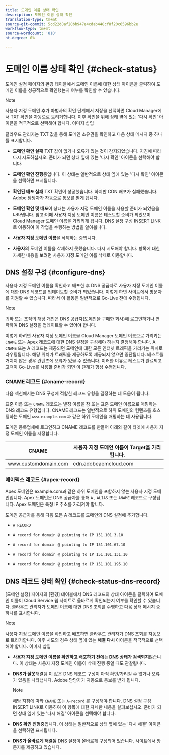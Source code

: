 ```yaml
---
title: 도메인 이름 상태 확인
description: 도메인 이름 상태 확인
translation-type: tm+mt
source-git-commit: 5cd22d8af20bb947e4cdab448cf8f20c6596bb2e
workflow-type: tm+mt
source-wordcount: '810'
ht-degree: 0%

---
```



# 도메인 이름 상태 확인 {#check-status}

도메인 설정 페이지의 환경 테이블에서 도메인 이름에 대한 상태 아이콘을 클릭하여 도메인 이름을 성공적으로 확인했는지 여부를 확인할 수 있습니다.

>[!NOTE]
>사용자 지정 도메인 추가 마법사의 확인 단계에서 저장을 선택하면 Cloud Manager에서 TXT 확인을 자동으로 트리거합니다. 이후 확인을 위해 상태 옆에 있는 &#39;다시 확인&#39; 아이콘을 적극적으로 선택해야 합니다. 이미지 삽입

클라우드 관리자는 TXT 값을 통해 도메인 소유권을 확인하고 다음 상태 메시지 중 하나를 표시합니다.

* **도메인 확인 실패** TXT 값이 없거나 오류가 있는 것이 감지되었습니다. 지침에 따라 다시 시도하십시오. 준비가 되면 상태 옆에 있는 &#39;다시 확인&#39; 아이콘을 선택해야 합니다.

* **도메인 확인 진행**&#x200B;중입니다. 이 상태는 일반적으로 상태 옆에 있는 &#39;다시 확인&#39; 아이콘을 선택하면 표시됩니다.

* **확인된 배포 실패** TXT 확인이 성공했습니다. 하지만 CDN 배포가 실패했습니다. Adobe 담당자가 자동으로 통보를 받게 됩니다.

* **도메인 확인 및 배포**&#x200B;이 상태는 사용자 지정 도메인 이름을 사용할 준비가 되었음을 나타냅니다. 참고:이때 사용자 지정 도메인 이름은 테스트할 준비가 되었으며 Cloud Manager 도메인 이름을 가리키게 됩니다. DNS 설정 구성 INSERT LINK로 이동하여 이 작업을 수행하는 방법을 알아봅니다.

* **사용자 지정 도메인 이름**&#x200B;을 삭제하는 중입니다.

* **사용자**&#x200B;의 도메인 이름을 삭제하지 못했습니다. 다시 시도해야 합니다. 항목에 대한 자세한 내용을 보려면 사용자 지정 도메인 이름 삭제로 이동합니다.


## DNS 설정 구성 {#configure-dns}

사용자 지정 도메인 이름을 확인하고 배포한 후 DNS 공급자로 사용자 지정 도메인 이름에 대한 DNS 레코드를 업데이트할 준비가 되었습니다. 이렇게 하면 사이트에서 방문자를 지원할 수 있습니다. 따라서 이 활동은 일반적으로 Go-Live 전에 수행됩니다.

>[!NOTE]
>귀하 또는 조직의 해당 개인은 DNS 공급자(도메인을 구매한 회사)에 로그인하거나 연락하여 DNS 설정을 업데이트할 수 있어야 합니다.

이렇게 하려면 사용자 지정 도메인 이름을 Cloud Manager 도메인 이름으로 가리키는 `CNAME` 또는 Apex 레코드에 대한 DNS 설정을 구성해야 하는지 결정해야 합니다. A `CNAME` 또는 A 레코드는 제공되면 도메인에 대한 모든 인터넷 트래픽을 가리키는 위치로 라우팅됩니다. 해당 위치가 트래픽을 제공하도록 제공되지 않으면 중단됩니다. 테스트를 거치지 않은 경우 컨텐츠에 오류가 있을 수 있습니다. 이러한 이유로 테스트가 완료되고 고객이 Go-Live를 사용할 준비가 되면 이 단계가 항상 수행됩니다.

### CNAME 레코드 {#cname-record}

다음 섹션에서는 DNS 구성에 적합한 레코드 유형을 결정하는 데 도움이 됩니다.

표준 이름 또는 `CNAME` 레코드는 별칭 이름을 참 또는 표준 도메인 이름으로 매핑하는 DNS 레코드 유형입니다. CNAME 레코드는 일반적으로 하위 도메인의 컨텐츠를 호스팅하는 도메인 `www.example.com` 과 같은 하위 도메인을 매핑하는 데 사용됩니다.

도메인 등록업체에 로그인하고 CNAME 레코드를 만들어 아래와 같이 타겟에 사용자 지정 도메인 이름을 지정합니다.

| CNAME | 사용자 지정 도메인 이름이 Target을 가리킵니다. |
|--- |--- |
| www.customdomain.com | cdn.adobeaemcloud.com |

### 에이펙스 레코드 {#apex-record}

Apex 도메인은 example.com과 같은 하위 도메인을 포함하지 않는 사용자 지정 도메인입니다. Apex 도메인은 DNS 공급자를 통해 `A` , `ALIAS` 또는 `ANAME` 레코드로 구성됩니다. Apex 도메인은 특정 IP 주소를 가리켜야 합니다.

도메인 공급자를 통해 다음 모든 A 레코드를 도메인의 DNS 설정에 추가합니다.

* `A RECORD`

* `A record for domain @ pointing to IP 151.101.3.10`

* `A record for domain @ pointing to IP 151.101.67.10`

* `A record for domain @ pointing to IP 151.101.131.10`

* `A record for domain @ pointing to IP 151.101.195.10`

## DNS 레코드 상태 확인 {#check-status-dns-record}

[도메인 설정] 페이지의 [환경] 테이블에서 DNS 레코드의 상태 아이콘을 클릭하여 도메인 이름이 Cloud Service 웹 사이트로 올바르게 확인되는지 여부를 확인할 수 있습니다. 클라우드 관리자가 도메인 이름에 대한 DNS 조회를 수행하고 다음 상태 메시지 중 하나를 표시합니다.

>[!NOTE]
>사용자 지정 도메인 이름을 확인하고 배포하면 클라우드 관리자가 DNS 조회를 자동으로 트리거합니다. 이후 시도의 경우 상태 옆에 있는 **해결 다시** 아이콘을 적극적으로 선택해야 합니다. 이미지 삽입

* **사용자 지정 도메인 이름을 확인하고 배포하기 전에는 DNS 상태가 검색되지**&#x200B;않습니다. 이 상태는 사용자 지정 도메인 이름이 삭제 진행 중일 때도 관찰됩니다.

* **DNS가 잘못**&#x200B;해결됨 이 값은 DNS 레코드 구성이 아직 확인/가리킬 수 없거나 오류가 있음을 나타냅니다. Adobe 담당자가 자동으로 통보를 받게 됩니다.

   >[!NOTE]
   >해당 지침에 따라 `CNAME` 또는 `A-record` 를 구성해야 합니다. DNS 설정 구성 INSERT LINK로 이동하여 이 항목에 대한 자세한 내용을 살펴보십시오. 준비가 되면 상태 옆에 있는 &#39;다시 해결&#39; 아이콘을 선택해야 합니다.

* **DNS 확인 진행**&#x200B;중입니다. 이 상태는 일반적으로 상태 옆에 있는 &#39;다시 해결&#39; 아이콘을 선택하면 표시됩니다.

* **DNS가 올바르게 해결됨** DNS 설정이 올바르게 구성되어 있습니다. 사이트에서 방문자를 제공하고 있습니다.
